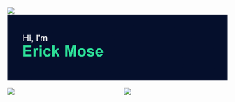 <img align="left" src ="https://komarev.com/ghpvc/?username=Mosericko&color=00ADFE">
&nbsp  
<img src ="https://github.com/Mosericko/Mosericko/blob/main/header.png">

<p align = "left">
<img align="left" width="47%" src="https://github-readme-stats.vercel.app/api?username=mosericko&show_icons=true&theme=algolia" />

<img align="right" width="47%" src="https://github-readme-streak-stats.herokuapp.com?user=Mosericko&theme=algolia&date_format=j%20M%5B%20Y%5D" />
</p>


<!-- <a href="https://twitter.com/mosericko" title="Redirect to Twitter"><img src="https://github.com/Muchori/Muchori/blob/main/assets/twitter.png" width="120" alt="Twitter" /></a> -->
